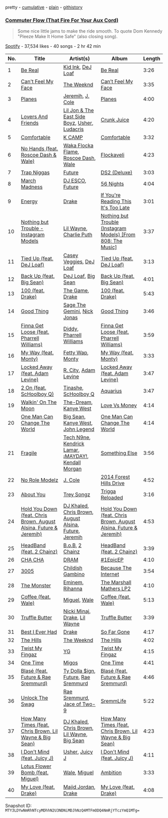 pretty - [cumulative](/playlists/cumulative/5wPUMOWXlhmk9XmGO4RtKz.md) - [plain](/playlists/plain/5wPUMOWXlhmk9XmGO4RtKz) - [githistory](https://github.githistory.xyz/mackorone/spotify-playlist-archive/blob/main/playlists/plain/5wPUMOWXlhmk9XmGO4RtKz)

### [Commuter Flow \(That Fire For Your Aux Cord\)](https://open.spotify.com/playlist/5wPUMOWXlhmk9XmGO4RtKz)

> Some nice little jams to make the ride smooth\. To quote Dom Kennedy &quot;Pleeze Make It Home Safe&quot; \(also closing song\).

[Spotify](https://open.spotify.com/user/spotify) - 37,534 likes - 40 songs - 2 hr 42 min

| No. | Title | Artist(s) | Album | Length |
|---|---|---|---|---|
| 1 | [Be Real](https://open.spotify.com/track/2aYzt5nE3tBUMahasMUoOl) | [Kid Ink](https://open.spotify.com/artist/6KZDXtSj0SzGOV705nNeh3), [DeJ Loaf](https://open.spotify.com/artist/7kFfY4UjNdNyaeUgLIEbIF) | [Be Real](https://open.spotify.com/album/0tWUzJow4pNAyHWbubBiHw) | 3:26 |
| 2 | [Can't Feel My Face](https://open.spotify.com/track/6FXNfYIY6iEeCKuIeSYWgg) | [The Weeknd](https://open.spotify.com/artist/1Xyo4u8uXC1ZmMpatF05PJ) | [Can’t Feel My Face](https://open.spotify.com/album/2SNSXzdTfoGk3XTpD5DAi9) | 3:35 |
| 3 | [Planes](https://open.spotify.com/track/75rDNLl8v6qVYHXGzfHv4c) | [Jeremih](https://open.spotify.com/artist/3KV3p5EY4AvKxOlhGHORLg), [J\. Cole](https://open.spotify.com/artist/6l3HvQ5sa6mXTsMTB19rO5) | [Planes](https://open.spotify.com/album/7933ErDTkyYNI4WawBldBi) | 4:00 |
| 4 | [Lovers And Friends](https://open.spotify.com/track/41PWz0hAiU9FqsmjR9Wh62) | [Lil Jon & The East Side Boyz](https://open.spotify.com/artist/3ciRvbBIVz9fBoPbtSYq4x), [Usher](https://open.spotify.com/artist/23zg3TcAtWQy7J6upgbUnj), [Ludacris](https://open.spotify.com/artist/3ipn9JLAPI5GUEo4y4jcoi) | [Crunk Juice](https://open.spotify.com/album/0hk2hXNB5d65F400dhcdcV) | 4:20 |
| 5 | [Comfortable](https://open.spotify.com/track/4a3Bfx9Q48VjXddJgJmfzw) | [K CAMP](https://open.spotify.com/artist/5bgfj5zUoWpyeVatGDjn6H) | [Comfortable](https://open.spotify.com/album/3ut5J1m07kSje7X0ld1eYB) | 3:32 |
| 6 | [No Hands \(feat\. Roscoe Dash & Wale\)](https://open.spotify.com/track/03tqyYWC9Um2ZqU0ZN849H) | [Waka Flocka Flame](https://open.spotify.com/artist/6f4XkbvYlXMH0QgVRzW0sM), [Roscoe Dash](https://open.spotify.com/artist/0bfX8pF8kuHNCs57Ms4jZb), [Wale](https://open.spotify.com/artist/67nwj3Y5sZQLl72VNUHEYE) | [Flockaveli](https://open.spotify.com/album/6MQtWELG7aRX7CkAzQ6nLM) | 4:23 |
| 7 | [Trap Niggas](https://open.spotify.com/track/6elNeXUhiuHPD9hH5rocQi) | [Future](https://open.spotify.com/artist/1RyvyyTE3xzB2ZywiAwp0i) | [DS2 \(Deluxe\)](https://open.spotify.com/album/0fUy6IdLHDpGNwavIlhEsl) | 3:03 |
| 8 | [March Madness](https://open.spotify.com/track/3gRr7XB6MERbGvzkH9RLZu) | [DJ ESCO](https://open.spotify.com/artist/2J0JN7EFN10G1Tty6hX0AN), [Future](https://open.spotify.com/artist/1RyvyyTE3xzB2ZywiAwp0i) | [56 Nights](https://open.spotify.com/album/7bAX1gKZb0y9Vm4B6wkS3w) | 4:04 |
| 9 | [Energy](https://open.spotify.com/track/79XrkTOfV1AqySNjVlygpW) | [Drake](https://open.spotify.com/artist/3TVXtAsR1Inumwj472S9r4) | [If You're Reading This It's Too Late](https://open.spotify.com/album/0ptlfJfwGTy0Yvrk14JK1I) | 3:01 |
| 10 | [Nothing but Trouble \- Instagram Models](https://open.spotify.com/track/7rdjfrTBMNt3KaaGvSv3YG) | [Lil Wayne](https://open.spotify.com/artist/55Aa2cqylxrFIXC767Z865), [Charlie Puth](https://open.spotify.com/artist/6VuMaDnrHyPL1p4EHjYLi7) | [Nothing but Trouble \(Instagram Models\) \[From 808: The Music\]](https://open.spotify.com/album/11e5zCxCAmhFTG5nnnZibS) | 3:37 |
| 11 | [Tied Up \(feat\. DeJ Loaf\)](https://open.spotify.com/track/1uIjsJMh5wiWJ3K71eshdr) | [Casey Veggies](https://open.spotify.com/artist/0uFc6StTmJBvdHPZFDkdJy), [DeJ Loaf](https://open.spotify.com/artist/7kFfY4UjNdNyaeUgLIEbIF) | [Tied Up \(feat\. DeJ Loaf\)](https://open.spotify.com/album/67hIR9UEmLeugp5NzdVPug) | 3:13 |
| 12 | [Back Up \(feat\. Big Sean\)](https://open.spotify.com/track/5zBqPjh3vfttJScml99szD) | [DeJ Loaf](https://open.spotify.com/artist/7kFfY4UjNdNyaeUgLIEbIF), [Big Sean](https://open.spotify.com/artist/0c173mlxpT3dSFRgMO8XPh) | [Back Up \(feat\. Big Sean\)](https://open.spotify.com/album/2iddYIK2mKu5DSpIGZCuAC) | 4:01 |
| 13 | [100 \(feat\. Drake\)](https://open.spotify.com/track/1hZ13x9jzNpcSXd6hWtqsw) | [The Game](https://open.spotify.com/artist/0NbfKEOTQCcwd6o7wSDOHI), [Drake](https://open.spotify.com/artist/3TVXtAsR1Inumwj472S9r4) | [100 \(feat\. Drake\)](https://open.spotify.com/album/28p2PovJC3eJ40qk5MeAAK) | 5:43 |
| 14 | [Good Thing](https://open.spotify.com/track/6nwGzLCRMyD8FbUk4tIzH3) | [Sage The Gemini](https://open.spotify.com/artist/6d47Z08T4snK50HgTEHo5Z), [Nick Jonas](https://open.spotify.com/artist/4Rxn7Im3LGfyRkY2FlHhWi) | [Good Thing](https://open.spotify.com/album/7I2NGYMQ5BDUy9QaShfNIw) | 3:46 |
| 15 | [Finna Get Loose \(feat\. Pharrell Williams\)](https://open.spotify.com/track/2xRZZn6H6Hl8I3x4SinztH) | [Diddy](https://open.spotify.com/artist/59wfkuBoNyhDMQGCljbUbA), [Pharrell Williams](https://open.spotify.com/artist/2RdwBSPQiwcmiDo9kixcl8) | [Finna Get Loose \(feat\. Pharrell Williams\)](https://open.spotify.com/album/3xvh02DkHN35Wbfcl5yJje) | 3:59 |
| 16 | [My Way \(feat\. Monty\)](https://open.spotify.com/track/7zpZQzTwWBN0eOsmb4WPH3) | [Fetty Wap](https://open.spotify.com/artist/6PXS4YHDkKvl1wkIl4V8DL), [Monty](https://open.spotify.com/artist/1Wnfj5qZsp8nPsGBBRRa4W) | [My Way \(feat\. Monty\)](https://open.spotify.com/album/2gMravky8u8fFJ6FWQPWgr) | 3:33 |
| 17 | [Locked Away \(feat\. Adam Levine\)](https://open.spotify.com/track/0sQLhT32E9ZG2zn5iYR6nN) | [R\. City](https://open.spotify.com/artist/4TH4BHy0LdBi3dpBW4P2UX), [Adam Levine](https://open.spotify.com/artist/4bYPcJP5jwMhSivRcqie2n) | [Locked Away \(feat\. Adam Levine\)](https://open.spotify.com/album/0iGMQyIMXpYm0N5IcRVq4Z) | 3:47 |
| 18 | [2 On \(feat\. ScHoolboy Q\)](https://open.spotify.com/track/3jVtllWS5CFFWLQng8sKsr) | [Tinashe](https://open.spotify.com/artist/0NIIxcxNHmOoyBx03SfTCD), [ScHoolboy Q](https://open.spotify.com/artist/5IcR3N7QB1j6KBL8eImZ8m) | [Aquarius](https://open.spotify.com/album/6zXUDBGLbrB9Kgkw2Y3F7L) | 3:47 |
| 19 | [Walkin' On The Moon](https://open.spotify.com/track/4mIwoDxYxRJ2off7985qJC) | [The\-Dream](https://open.spotify.com/artist/1W3FSF1BLpY3hlVIgvenLz), [Kanye West](https://open.spotify.com/artist/5K4W6rqBFWDnAN6FQUkS6x) | [Love Vs Money](https://open.spotify.com/album/3mNAV7P7KJzBxmrWfjtocw) | 4:14 |
| 20 | [One Man Can Change The World](https://open.spotify.com/track/18D76X9ZPtxGuzPl3PjZgt) | [Big Sean](https://open.spotify.com/artist/0c173mlxpT3dSFRgMO8XPh), [Kanye West](https://open.spotify.com/artist/5K4W6rqBFWDnAN6FQUkS6x), [John Legend](https://open.spotify.com/artist/5y2Xq6xcjJb2jVM54GHK3t) | [One Man Can Change The World](https://open.spotify.com/album/3hVYeN5FHqH52v2TvqNjDT) | 4:14 |
| 21 | [Fragile](https://open.spotify.com/track/7L3YDa0Fd8pmzpAyu6EKOS) | [Tech N9ne](https://open.spotify.com/artist/6UBA15slIuadJ8h2lPRPos), [Kendrick Lamar](https://open.spotify.com/artist/2YZyLoL8N0Wb9xBt1NhZWg), [¡MAYDAY!](https://open.spotify.com/artist/71WhWdsVNTLxsnfe8M3Peh), [Kendall Morgan](https://open.spotify.com/artist/31T99HEreO5nDrKT4H84Gl) | [Something Else](https://open.spotify.com/album/0V2ApMkgurWGcF0sc0u17w) | 3:56 |
| 22 | [No Role Modelz](https://open.spotify.com/track/62vpWI1CHwFy7tMIcSStl8) | [J\. Cole](https://open.spotify.com/artist/6l3HvQ5sa6mXTsMTB19rO5) | [2014 Forest Hills Drive](https://open.spotify.com/album/7viNUmZZ8ztn2UB4XB3jIL) | 4:52 |
| 23 | [About You](https://open.spotify.com/track/2ssYQKMqVUkoQgi02PmDPB) | [Trey Songz](https://open.spotify.com/artist/2iojnBLj0qIMiKPvVhLnsH) | [Trigga Reloaded](https://open.spotify.com/album/3pKTKC0AAe3yTcXQLzvpSW) | 3:16 |
| 24 | [Hold You Down \(feat\. Chris Brown, August Alsina, Future & Jeremih\)](https://open.spotify.com/track/6WuWixseD1tNX1qfzaY0bk) | [DJ Khaled](https://open.spotify.com/artist/0QHgL1lAIqAw0HtD7YldmP), [Chris Brown](https://open.spotify.com/artist/7bXgB6jMjp9ATFy66eO08Z), [August Alsina](https://open.spotify.com/artist/19Fi1Rj7kk8kyiwxpXy3yM), [Future](https://open.spotify.com/artist/1RyvyyTE3xzB2ZywiAwp0i), [Jeremih](https://open.spotify.com/artist/3KV3p5EY4AvKxOlhGHORLg) | [Hold You Down \(feat\. Chris Brown, August Alsina, Future & Jeremih\)](https://open.spotify.com/album/1lqVNlqaXkULPn4KZLgN3C) | 4:53 |
| 25 | [HeadBand \(feat\. 2 Chainz\)](https://open.spotify.com/track/6gf1xlPETW9CwjsdnUzW3g) | [B.o.B](https://open.spotify.com/artist/5ndkK3dpZLKtBklKjxNQwT), [2 Chainz](https://open.spotify.com/artist/17lzZA2AlOHwCwFALHttmp) | [HeadBand \(feat\. 2 Chainz\)](https://open.spotify.com/album/07UOxI5w8mncLUE0LLl5DR) | 3:39 |
| 26 | [CHA CHA](https://open.spotify.com/track/44Xgp13T5ab99beJ0edP6b) | [DRAM](https://open.spotify.com/artist/5M0lbkGluOPXLeFjApw8r8) | [\#1EpicEP](https://open.spotify.com/album/2ulZfOND4JRQiNxK0wki4z) | 4:10 |
| 27 | [3005](https://open.spotify.com/track/3Z2sglqDj1rDRMF5x0Sz2R) | [Childish Gambino](https://open.spotify.com/artist/73sIBHcqh3Z3NyqHKZ7FOL) | [Because The Internet](https://open.spotify.com/album/0zi2TaQkYxfXIBvl2yTjQJ) | 3:54 |
| 28 | [The Monster](https://open.spotify.com/track/48RrDBpOSSl1aLVCalGl5C) | [Eminem](https://open.spotify.com/artist/7dGJo4pcD2V6oG8kP0tJRR), [Rihanna](https://open.spotify.com/artist/5pKCCKE2ajJHZ9KAiaK11H) | [The Marshall Mathers LP2](https://open.spotify.com/album/3vOgbDjgsZBAPwV2M3bNOj) | 4:10 |
| 29 | [Coffee \(feat\. Wale\)](https://open.spotify.com/track/3K2YM0zZwJMjQrzMqpkOSQ) | [Miguel](https://open.spotify.com/artist/360IAlyVv4PCEVjgyMZrxK), [Wale](https://open.spotify.com/artist/67nwj3Y5sZQLl72VNUHEYE) | [Coffee \(feat\. Wale\)](https://open.spotify.com/album/0bW3122VOUglAPVVSiJ3Xx) | 5:13 |
| 30 | [Truffle Butter](https://open.spotify.com/track/3keUgTGEoZJt0QkzTB6kHg) | [Nicki Minaj](https://open.spotify.com/artist/0hCNtLu0JehylgoiP8L4Gh), [Drake](https://open.spotify.com/artist/3TVXtAsR1Inumwj472S9r4), [Lil Wayne](https://open.spotify.com/artist/55Aa2cqylxrFIXC767Z865) | [Truffle Butter](https://open.spotify.com/album/0cg0JTyl731GnvVS1MyYjj) | 3:39 |
| 31 | [Best I Ever Had](https://open.spotify.com/track/3fyMH1t6UPeR5croea9PrR) | [Drake](https://open.spotify.com/artist/3TVXtAsR1Inumwj472S9r4) | [So Far Gone](https://open.spotify.com/album/61NNWRxokNUQx0aYysBL76) | 4:17 |
| 32 | [The Hills](https://open.spotify.com/track/2HNcNd5RPZ7DSRNbIl6JsP) | [The Weeknd](https://open.spotify.com/artist/1Xyo4u8uXC1ZmMpatF05PJ) | [The Hills](https://open.spotify.com/album/4FWe1I8h8wcsMtFO3FypV9) | 4:02 |
| 33 | [Twist My Fingaz](https://open.spotify.com/track/0BkdwVXuqAcwkG4pCjGhln) | [YG](https://open.spotify.com/artist/0A0FS04o6zMoto8OKPsDwY) | [Twist My Fingaz](https://open.spotify.com/album/2HSf8Ni4RGA0b0PntIT8Pp) | 4:15 |
| 34 | [One Time](https://open.spotify.com/track/4HxT6Vro8dsBoNMB3VZmfO) | [Migos](https://open.spotify.com/artist/6oMuImdp5ZcFhWP0ESe6mG) | [One Time](https://open.spotify.com/album/0XwmvJ9etvXTXN6Kanm3Eb) | 4:41 |
| 35 | [Blasé \(feat\. Future & Rae Sremmurd\)](https://open.spotify.com/track/3nW6HqoWdzpdz2oAzkHEoV) | [Ty Dolla $ign](https://open.spotify.com/artist/7c0XG5cIJTrrAgEC3ULPiq), [Future](https://open.spotify.com/artist/1RyvyyTE3xzB2ZywiAwp0i), [Rae Sremmurd](https://open.spotify.com/artist/7iZtZyCzp3LItcw1wtPI3D) | [Blasé \(feat\. Future & Rae Sremmurd\)](https://open.spotify.com/album/5ldRgI299TdXpk14v9uUJS) | 4:46 |
| 36 | [Unlock The Swag](https://open.spotify.com/track/4sAyDtswbHLWyFJgUMt8hu) | [Rae Sremmurd](https://open.spotify.com/artist/7iZtZyCzp3LItcw1wtPI3D), [Jace of Two\-9](https://open.spotify.com/artist/3ZC37cLCAetsWdXQFRJVcG) | [SremmLife](https://open.spotify.com/album/6eDx949ONWDCN0O22wFZf7) | 5:22 |
| 37 | [How Many Times \(feat\. Chris Brown, Lil Wayne & Big Sean\)](https://open.spotify.com/track/3uqez7AQId9NZ15UF9QW9M) | [DJ Khaled](https://open.spotify.com/artist/0QHgL1lAIqAw0HtD7YldmP), [Chris Brown](https://open.spotify.com/artist/7bXgB6jMjp9ATFy66eO08Z), [Lil Wayne](https://open.spotify.com/artist/55Aa2cqylxrFIXC767Z865), [Big Sean](https://open.spotify.com/artist/0c173mlxpT3dSFRgMO8XPh) | [How Many Times \(feat\. Chris Brown, Lil Wayne & Big Sean\)](https://open.spotify.com/album/1sGnLtVEuNdyDEE4w5XT8x) | 4:23 |
| 38 | [I Don't Mind \(feat\. Juicy J\)](https://open.spotify.com/track/7aXuop4Qambx5Oi3ynsKQr) | [Usher](https://open.spotify.com/artist/23zg3TcAtWQy7J6upgbUnj), [Juicy J](https://open.spotify.com/artist/5gCRApTajqwbnHHPbr2Fpi) | [I Don't Mind \(feat\. Juicy J\)](https://open.spotify.com/album/5BAqg5IJQ7XFKfdoCiOlJw) | 4:11 |
| 39 | [Lotus Flower Bomb \(feat\. Miguel\)](https://open.spotify.com/track/3MAgQuClHcAV8E9CbeBS6f) | [Wale](https://open.spotify.com/artist/67nwj3Y5sZQLl72VNUHEYE), [Miguel](https://open.spotify.com/artist/360IAlyVv4PCEVjgyMZrxK) | [Ambition](https://open.spotify.com/album/0jCVC8ndYYOooEY2YTO1l6) | 3:33 |
| 40 | [My Love \(feat\. Drake\)](https://open.spotify.com/track/0EUIyt95ZhgeXKMbKSa92q) | [Majid Jordan](https://open.spotify.com/artist/4HzKw8XcD0piJmDrrPRCYk), [Drake](https://open.spotify.com/artist/3TVXtAsR1Inumwj472S9r4) | [My Love \(feat\. Drake\)](https://open.spotify.com/album/5vbBGw32GC0W9uiEpTPvsT) | 4:08 |

Snapshot ID: `MTY3LDYwNmRhNTcyMDhhN2U3NDNiMDJhNzQ4MTFmODQ4NmRjYTczYmQ1MTg=`
